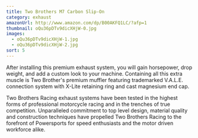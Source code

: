 ```yaml
---
title: Two Brothers M7 Carbon Slip-On
category: exhaust
amazonUrl: http://www.amazon.com/dp/B00AKFQ1LC/?afp=1
thumbnail: oQu36pDTv9dicXHjW-0.jpg
images:
  - oQu36pDTv9dicXHjW-1.jpg
  - oQu36pDTv9dicXHjW-2.jpg
sort: 5
---
```


After installing this premium exhaust system, you will gain horsepower, drop weight, and add a custom look to your machine. Containing all this extra muscle is Two Brother's premium muffler featuring trademarked V.A.L.E. connection system with X-Lite retaining ring and cast magnesium end cap.

Two Brothers Racing exhaust systems have been tested in the highest forms of professional motorcycle racing and in the trenches of true competition. Unparalleled commitment to top level design, material quality and construction techniques have propelled Two Brothers Racing to the forefront of Powersports for speed enthusiasts and the motor driven workforce alike.

